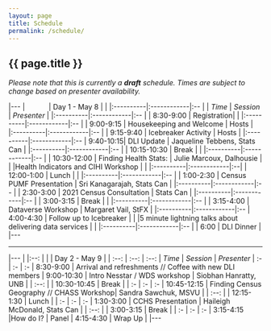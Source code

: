 ```yaml
---
layout: page
title: Schedule
permalink: /schedule/
---
```


## {{ page.title }}

*Please note that this is currently a **draft** schedule. Times are subject to change based on presenter availability.*

|--- 
| &nbsp; &nbsp; &nbsp; &nbsp; &nbsp; &nbsp;| Day 1 - May 8 | |
|:----------|:------------|:-- |
| *Time* | *Session* | *Presenter* |
|:----------|:------------|:-- |
| 8:30-9:00	| Registration| |
|:----------|:------------|:-- |
| 9:00-9:15	| Housekeeping and Welcome	| Hosts |
|:----------|:------------|:-- |
| 9:15-9:40	| Icebreaker Activity |	Hosts |
|:----------|:------------|:--
| 9:40-10:15| DLI Update | Jaqueline Tebbens, Stats Can |
|:----------|:------------|:-- |
| 10:15-10:30	| Break	| |
|:----------|:------------|:-- |
| 10:30-12:00	| Finding Health Stats: | Julie Marcoux, Dalhousie |
| |Health Indicators and CIHI Workshop | |
|:----------|:------------|:--|
| 12:00-1:00 | Lunch	| |
|:----------|:------------|:-- |
| 1:00-2:30	| Census PUMF Presentation | Sri Kanagarajah, Stats Can |
|:----------|:------------|:-- |
| 2:30-3:00	| 2021 Census Consultation | Stats Can |
|:----------|:------------|:-- |
| 3:00-3:15	| Break	| |
|:----------|:------------|:-- |
| 3:15-4:00	| Dataverse Workshop | Margaret Vail, StFX |
|:----------|:------------|:--
| 4:00-4:30	| Follow up to Icebreaker |
| |5 minute lightning talks about delivering data services | |
|:----------|:------------|:-- |
| 6:00 | DLI Dinner |
|---

-------

|---
| |:--: | 
| | Day 2 - May 9 |
| :--: | :--: | :--: 
| *Time* | *Session* | *Presenter*
| :- | :- | :-
| 8:30-9:00	 | Arrival and refreshments // Coffee with new DLI members
| 9:00-10:30	| Intro Nesstar / WDS workshop | Siobhan Hanratty, UNB
|  | :--: | 
| 10:30-10:45	| Break	|
| :- | :- | :-
| 10:45-12:15	| Finding Census Geography // CHASS Workshop| Sandra Sawchuk, MSVU
|  | :--: | 
| 12:15-1:30	| Lunch	|
| :- | :- | :-
| 1:30-3:00	| CCHS Presentation |	Haileigh McDonald, Stats Can
|  | :--: | 
| 3:00-3:15	| Break	|
| :- | :- | :-
| 3:15-4:15	 |How do I?	| Panel
| 4:15-4:30	| Wrap Up	|
|---
